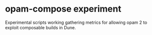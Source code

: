 # opam-compose experiment

Experimental scripts working gathering metrics for allowing opam 2 to exploit composable builds in
Dune.
